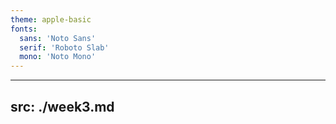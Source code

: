 ```yaml
---
theme: apple-basic
fonts:
  sans: 'Noto Sans'
  serif: 'Roboto Slab'
  mono: 'Noto Mono'
---
```


---
src: ./week3.md
---